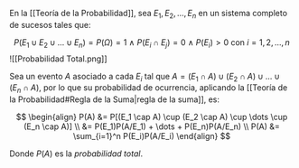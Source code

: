En la [[Teoría de la Probabilidad]], sea $E_1, E_2, \dots, E_n$ en un sistema completo de sucesos tales que:

$$P(E_1 \cup E_2 \cup \dots \cup E_n) = P(\Omega) = 1 \ \land \ P(E_i \cap E_j) = 0 \ \land \ P(E_i) \gt 0 \text{ con } i = 1, 2, \dots, n$$
![[Probabilidad Total.png]]

Sea un evento $A$ asociado a cada $E_i$ tal que $A = (E_1 \cap A) \cup (E_2 \cap A) \cup \dots \cup (E_n \cap A)$, por lo que su probabilidad de ocurrencia, aplicando la [[Teoría de la Probabilidad#Regla de la Suma|regla de la suma]], es:

$$
\begin{align}
P(A) &= P[(E_1 \cap A) \cup (E_2 \cap A) \cup \dots \cup (E_n \cap A)] \\
&= P(E_1)P(A/E_1) + \dots + P(E_n)P(A/E_n) \\
P(A) &= \sum_{i=1}^n P(E_i)P(A/E_i)
\end{align}
$$

Donde $P(A)$ es la _probabilidad total_.
